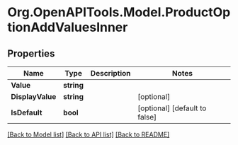 # Org.OpenAPITools.Model.ProductOptionAddValuesInner

## Properties

Name | Type | Description | Notes
------------ | ------------- | ------------- | -------------
**Value** | **string** |  | 
**DisplayValue** | **string** |  | [optional] 
**IsDefault** | **bool** |  | [optional] [default to false]

[[Back to Model list]](../README.md#documentation-for-models) [[Back to API list]](../README.md#documentation-for-api-endpoints) [[Back to README]](../README.md)

